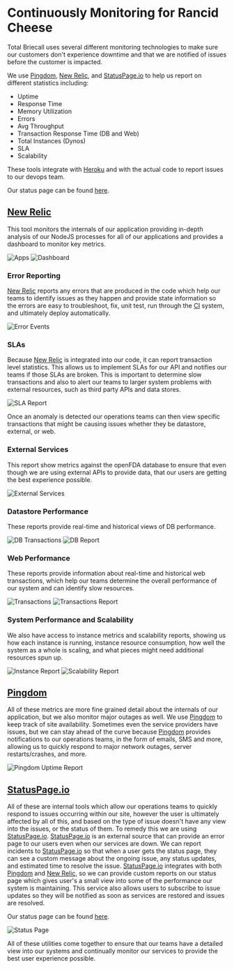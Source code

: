 # Continuously Monitoring for Rancid Cheese

Total Briecall uses several different monitoring technologies to make sure our customers don't experience downtime and that we are notified of issues before the customer is impacted.

We use [Pingdom](https://www.pingdom.com/), [New Relic](http://newrelic.com/), and [StatusPage.io](https://www.statuspage.io/) to help us report on different statistics including:

* Uptime
* Response Time
* Memory Utilization
* Errors
* Avg Throughput
* Transaction Response Time (DB and Web)
* Total Instances (Dynos)
* SLA
* Scalability

These tools integrate with [Heroku](http://www.heroku.com) and with the actual code to report issues to our devops team.

Our status page can be found [here](https://status.totalbriecall.com).

## [New Relic](http://newrelic.com/)
This tool monitors the internals of our application providing in-depth analysis of our NodeJS processes for all of our applications and provides a dashboard to monitor key metrics.

![Apps](https://raw.githubusercontent.com/wiki/TeraLogics/TotalBriecall/images/NewRelicApps.png)
![Dashboard](https://raw.githubusercontent.com/wiki/TeraLogics/TotalBriecall/images/NewRelicOverview.png)

### Error Reporting

[New Relic](http://newrelic.com/) reports any errors that are produced in the code which help our teams to identify issues as they happen and provide state information so the errors are easy to troubleshoot, fix, unit test, run through the [CI](Continuous-Integration) system, and ultimately deploy automatically.

![Error Events](https://raw.githubusercontent.com/wiki/TeraLogics/TotalBriecall/images/NewRelicErrors.png)

### SLAs

Because [New Relic](http://newrelic.com/) is integrated into our code, it can report transaction level statistics. This allows us to implement SLAs for our API and notifies our teams if those SLAs are broken. This is important to determine slow transactions and also to alert our teams to larger system problems with external resources, such as third party APIs and data stores.

![SLA Report](https://raw.githubusercontent.com/wiki/TeraLogics/TotalBriecall/images/NewRelicSLAReport.png)

Once an anomaly is detected our operations teams can then view specific transactions that might be causing issues whether they be datastore, external, or web.

### External Services

This report show metrics against the openFDA database to ensure that even though we are using external APIs to provide data, that our users are getting the best experience possible.

![External Services](https://raw.githubusercontent.com/wiki/TeraLogics/TotalBriecall/images/NewRelicExternalServices.png)

### Datastore Performance

These reports provide real-time and historical views of DB performance. 

![DB Transactions](https://raw.githubusercontent.com/wiki/TeraLogics/TotalBriecall/images/NewRelicDatabase.png)
![DB Report](https://raw.githubusercontent.com/wiki/TeraLogics/TotalBriecall/images/NewRelicDatabaseReport.png)

### Web Performance

These reports provide information about real-time and historical web transactions, which help our teams determine the overall performance of our system and can identify slow resources.

![Transactions](https://raw.githubusercontent.com/wiki/TeraLogics/TotalBriecall/images/NewRelicTransactions.png)
![Transactions Report](https://raw.githubusercontent.com/wiki/TeraLogics/TotalBriecall/images/NewRelicWebTransactionsReport.png)

### System Performance and Scalability

We also have access to instance metrics and scalability reports, showing us how each instance is running, instance resource consumption, how well the system as a whole is scaling, and what pieces might need additional resources spun up.

![Instance Report](https://raw.githubusercontent.com/wiki/TeraLogics/TotalBriecall/images/NewRelicInstances.png)
![Scalability Report](https://raw.githubusercontent.com/wiki/TeraLogics/TotalBriecall/images/NewRelicScalabilityReport.png)

## [Pingdom](https://www.pingdom.com/)

All of these metrics are more fine grained detail about the internals of our application, but we also monitor major outages as well. We use [Pingdom](https://www.pingdom.com/) to keep track of site availability. Sometimes even the service providers have issues, but we can stay ahead of the curve because [Pingdom](https://www.pingdom.com/) provides notifications to our operations teams, in the form of emails, SMS and more, allowing us to quickly respond to major network outages, server restarts/crashes, and more.

![Pingdom Uptime Report](https://raw.githubusercontent.com/wiki/TeraLogics/TotalBriecall/images/PingdomUptime.png)

## [StatusPage.io](https://www.statuspage.io/)

All of these are internal tools which allow our operations teams to quickly respond to issues occurring within our site, however the user is ultimately affected by all of this, and based on the type of issue doesn't have any view into the issues, or the status of them. To remedy this we are using [StatusPage.io](https://www.statuspage.io/). [StatusPage.io](https://www.statuspage.io/) is an external source that can provide an error page to our users even when our services are down. We can report incidents to [StatusPage.io](https://www.statuspage.io/) so that when a user gets the status page, they can see a custom message about the ongoing issue, any status updates, and estimated time to resolve the issue.  [StatusPage.io](https://www.statuspage.io/) integrates with both [Pingdom](https://www.pingdom.com/) and [New Relic](http://newrelic.com/), so we can provide custom reports on our status page which gives user's a small view into some of the performance our system is maintaining. This service also allows users to subscribe to issue updates so they will be notified as soon as services are restored and issues are resolved.

Our status page can be found [here](https://status.totalbriecall.com).

![Status Page](https://raw.githubusercontent.com/wiki/TeraLogics/TotalBriecall/images/StatusPage.png)

All of these utilities come together to ensure that our teams have a detailed view into our systems and continually monitor our services to provide the best user experience possible.